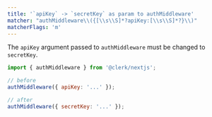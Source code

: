 ```yaml
---
title: '`apiKey` -> `secretKey` as param to authMiddleware'
matcher: "authMiddleware\\({[\\s\\S]*?apiKey:[\\s\\S]*?}\\)"
matcherFlags: 'm'
---
```


The `apiKey` argument passed to `authMiddleware` must be changed to `secretKey`.

```js
import { authMiddleware } from '@clerk/nextjs';

// before
authMiddleware({ apiKey: '...' });

// after
authMiddleware({ secretKey: '...' });
```
